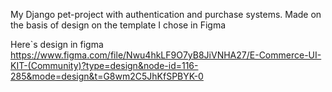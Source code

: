 My Django pet-project with authentication and purchase systems. Made on the basis of design on the template I chose in Figma

Here`s design in figma https://www.figma.com/file/Nwu4hkLF9O7yB8JiVNHA27/E-Commerce-UI-KIT-(Community)?type=design&node-id=116-285&mode=design&t=G8wm2C5JhKfSPBYK-0
